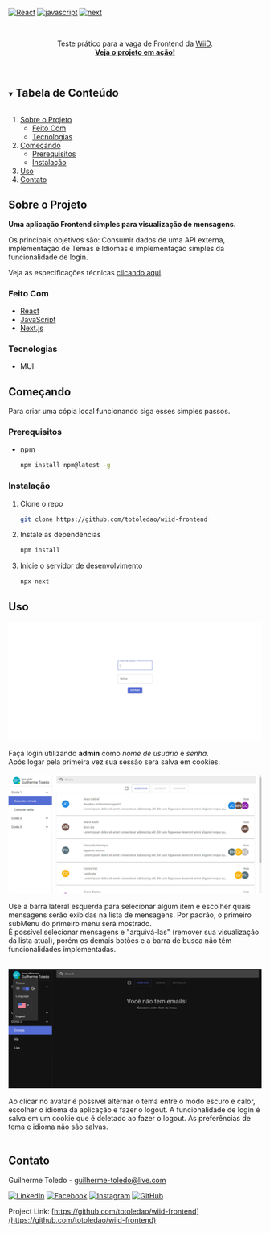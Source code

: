 [![React][react-shield]][react-url]
[![javascript][javascript-shield]][javascript-url]
[![next][next-shield]][next-url]
<!-- PROJECT -->
<br>
<p align="center">  

  <p align="center">
    Teste prático para a vaga de Frontend da <a href="https://wi-id.com/">WiiD</a>.
    <br>
    <a href="https://wiid-frontend.vercel.app/"><strong>Veja o projeto em ação!</strong></a>    
  </p>
</p>
<br>

<!-- TABLE OF CONTENTS -->
<details open="open">
  <summary><h2 style="display: inline-block">Tabela de Conteúdo</h2></summary>
  <ol>
    <li>
      <a href="#sobre-o-projeto">Sobre o Projeto</a>
      <ul>
        <li><a href="#feito-com">Feito Com</a></li>
        <li><a href="#tecnologias">Tecnologias</a></li>
      </ul>
    </li>
    <li>
      <a href="#começando">Começando</a>
      <ul>
        <li><a href="#prerequisitos">Prerequisitos</a></li>
        <li><a href="#instalação">Instalação</a></li>
      </ul>
    </li>    
    <li><a href="#uso">Uso</a></li>
    <li><a href="#contato">Contato</a></li>    
  </ol>
</details>



<!-- ABOUT THE PROJECT -->
## Sobre o Projeto

**Uma aplicação Frontend simples para visualização de mensagens.**

Os principais objetivos são: Consumir dados de uma API externa, implementação de Temas e Idiomas e implementação simples da funcionalidade de login.

Veja as especificações técnicas [clicando aqui](https://github.com/workinideas/vagafrontendteste).
<br>

### Feito Com

* [React][react-url]
* [JavaScript][javascript-url]
* [Next.js][next-url]

### Tecnologias
  * MUI

<!-- GETTING STARTED -->
## Começando

Para criar uma cópia local funcionando siga esses simples passos.

### Prerequisitos

* npm
  ```sh
  npm install npm@latest -g
  ```

### Instalação

1. Clone o repo
   ```sh
   git clone https://github.com/totoledao/wiid-frontend
   ```
2. Instale as dependências
   ```sh
   npm install
   ```
3. Inicie o servidor de desenvolvimento
   ```sh
   npx next
   ```

<!-- uso EXAMPLES -->
## Uso
  <a>
    <img src="readmeAssets\login.jpg"
    alt="Login" width="600">
  </a>

Faça login utilizando **admin** como *nome de usuário* e *senha*.
<br>Após logar pela primeira vez sua sessão será salva em cookies.
<br>
<br>
  <a>
    <img src="readmeAssets\home.jpg"
    alt="Home" width="600">
  </a>
  
  Use a barra lateral esquerda para selecionar algum item e escolher quais mensagens serão exibidas na lista de mensagens. Por padrão, o primeiro subMenu do primeiro menu será mostrado.
  <br>É possível selecionar mensagens e "arquivá-las" (remover sua visualização da lista atual), porém os demais botões e a barra de busca não têm funcionalidades implementadas.
  <br>
  <br>
  
   <a>
    <img src="readmeAssets\darkmodeAndLanguage.jpg"
    alt="Tema e Idioma" width="600">
  </a>

  Ao clicar no avatar é possível alternar o tema entre o modo escuro e calor, escolher o idioma da aplicação e fazer o logout. A funcionalidade de login é salva em um cookie que é deletado ao fazer o logout. As preferências de tema e idioma não são salvas.
<br>
<br>

<!-- CONTACT -->
## Contato

Guilherme Toledo - guilherme-toledo@live.com

[![LinkedIn](https://img.shields.io/badge/LinkedIn-0077B5?style=for-the-badge&logo=linkedin&logoColor=white)](https://www.linkedin.com/in/guilhermemtoledo/)
[![Facebook](https://img.shields.io/badge/Facebook-1877F2?style=for-the-badge&logo=facebook&logoColor=white)](https://www.facebook.com/totoledao)
[![Instagram](https://img.shields.io/badge/Instagram-E4405F?style=for-the-badge&logo=instagram&logoColor=white)](https://www.instagram.com/totoledao)
[![GitHub](https://img.shields.io/badge/GitHub-100000?style=for-the-badge&logo=github&logoColor=whit)](https://www.github.com/totoledao)


Project Link: [https://github.com/totoledao/wiid-frontend](https://github.com/totoledao/wiid-frontend)

<!-- MARKDOWN LINKS & BADGES -->
[linkedin-shield]: https://img.shields.io/badge/-LinkedIn-black.svg?style=for-the-badge&logo=linkedin&colorB=0e76a8
[linkedin-url]: http://www.linkedin.com/in/guilhermemtoledo

[react-shield]:https://img.shields.io/badge/React-20232A?style=for-the-badge&logo=react&logoColor=61DAFB
[react-url]: https://reactjs.org/

[javascript-shield]: https://img.shields.io/badge/javascript-%23323330.svg?style=for-the-badge&logo=javascript&logoColor=%23F7DF1E
[javascript-url]: https://www.javascript.com/

[next-shield]: https://img.shields.io/badge/Next-black?style=for-the-badge&logo=next.js&logoColor=white
[next-url]: https://nextjs.org/

